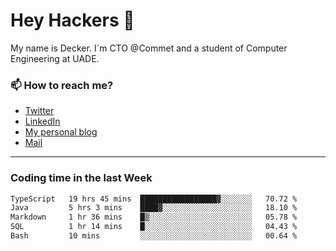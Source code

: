 # Hey Hackers 👋

My name is Decker. I`m CTO @Commet and a student of Computer Engineering at UADE.

### 📫 How to reach me?
- [Twitter](https://x.com/0xDecker) 
- [LinkedIn](https://www.linkedin.com/in/decker-urbano/) 
- [My personal blog](http://decker.sh) 
- [Mail](mailto:me@decker.sh)

---

### Coding time in the last Week

<!--START_SECTION:waka-->

```txt
TypeScript   19 hrs 45 mins  █████████████████▓░░░░░░░   70.72 %
Java         5 hrs 3 mins    ████▓░░░░░░░░░░░░░░░░░░░░   18.10 %
Markdown     1 hr 36 mins    █▒░░░░░░░░░░░░░░░░░░░░░░░   05.78 %
SQL          1 hr 14 mins    █░░░░░░░░░░░░░░░░░░░░░░░░   04.43 %
Bash         10 mins         ░░░░░░░░░░░░░░░░░░░░░░░░░   00.64 %
```

<!--END_SECTION:waka-->
